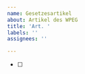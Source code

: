 ```yaml
---
name: Gesetzesartikel
about: Artikel des WPEG
title: 'Art. '
labels: ''
assignees: ''

---
```


- [ ]
